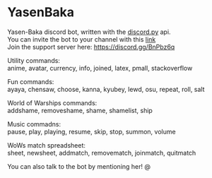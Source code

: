 # YasenBaka  
Yasen-Baka discord bot, written with the [discord.py](https://github.com/Rapptz/discord.py) api.  
You can invite the bot to your channel with this [link](https://discordapp.com/oauth2/authorize?client_id=243230010532560896&scope=bot&permissions=-1)  
Join the support server here: https://discord.gg/BnPbz6q  

Utility commands:  
anime, avatar, currency, info, joined, latex, pmall, stackoverflow

Fun commands:  
ayaya, chensaw, choose, kanna, kyubey, lewd, osu, repeat, roll, salt

World of Warships commands:  
addshame, removeshame, shame, shamelist, ship

Music commadns:  
pause, play, playing, resume, skip, stop, summon, volume  

WoWs match spreadsheet:  
sheet, newsheet, addmatch, removematch, joinmatch, quitmatch

You can also talk to the bot by mentioning her!
@
